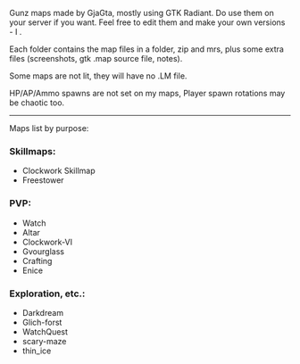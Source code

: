 Gunz maps made by GjaGta, mostly using GTK Radiant. 
Do use them on your server if you want. Feel free to edit them and make your own versions - I .

Each folder contains the map files in a folder, zip and mrs, plus some extra files (screenshots, gtk .map source file, notes).

Some maps are not lit, they will have no .LM file.

HP/AP/Ammo spawns are not set on my maps, Player spawn rotations may be chaotic too.

---

Maps list by purpose:

### Skillmaps:
* Clockwork Skillmap
* Freestower

### PVP:
* Watch
* Altar
* Clockwork-VI
* Gvourglass
* Crafting
* Enice

### Exploration, etc.:
* Darkdream
* Glich-forst
* WatchQuest
* scary-maze
* thin_ice
